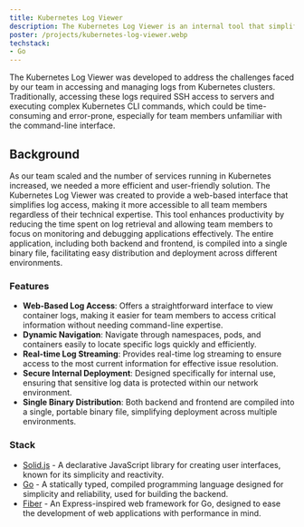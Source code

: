 ```yaml
---
title: Kubernetes Log Viewer
description: The Kubernetes Log Viewer is an internal tool that simplifies log access from containers running in Kubernetes clusters. Replacing the need for SSH and CLI commands, this web-based interface, developed using Solid.js, Go, and Fiber, offers an intuitive and efficient way for team members to monitor and debug applications. The tool securely integrates with Kubernetes APIs, providing real-time log streaming and navigation through namespaces, pods, and containers
poster: /projects/kubernetes-log-viewer.webp
techstack:
- Go
---
```


The Kubernetes Log Viewer was developed to address the challenges faced by our team in accessing and managing logs from Kubernetes clusters. Traditionally, accessing these logs required SSH access to servers and executing complex Kubernetes CLI commands, which could be time-consuming and error-prone, especially for team members unfamiliar with the command-line interface.

## Background

As our team scaled and the number of services running in Kubernetes increased, we needed a more efficient and user-friendly solution. The Kubernetes Log Viewer was created to provide a web-based interface that simplifies log access, making it more accessible to all team members regardless of their technical expertise. This tool enhances productivity by reducing the time spent on log retrieval and allowing team members to focus on monitoring and debugging applications effectively. The entire application, including both backend and frontend, is compiled into a single binary file, facilitating easy distribution and deployment across different environments.

### Features

- **Web-Based Log Access**: Offers a straightforward interface to view container logs, making it easier for team members to access critical information without needing command-line expertise.
- **Dynamic Navigation**: Navigate through namespaces, pods, and containers easily to locate specific logs quickly and efficiently.
- **Real-time Log Streaming**: Provides real-time log streaming to ensure access to the most current information for effective issue resolution.
- **Secure Internal Deployment**: Designed specifically for internal use, ensuring that sensitive log data is protected within our network environment.
- **Single Binary Distribution**: Both backend and frontend are compiled into a single, portable binary file, simplifying deployment across multiple environments.

### Stack

- [Solid.js](https://www.solidjs.com/) - A declarative JavaScript library for creating user interfaces, known for its simplicity and reactivity.
- [Go](https://go.dev/) - A statically typed, compiled programming language designed for simplicity and reliability, used for building the backend.
- [Fiber](https://gofiber.io/) - An Express-inspired web framework for Go, designed to ease the development of web applications with performance in mind.
